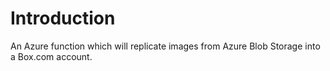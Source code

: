 # Introduction 
An Azure function which will replicate images from Azure Blob Storage into a Box.com account.